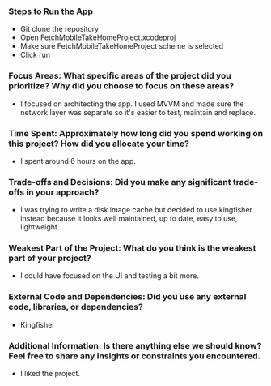 ### Steps to Run the App
- Git clone the repository
- Open FetchMobileTakeHomeProject.xcodeproj
- Make sure FetchMobileTakeHomeProject scheme is selected
- Click run

### Focus Areas: What specific areas of the project did you prioritize? Why did you choose to focus on these areas?
- I focused on architecting the app. I used MVVM and made sure the network layer was separate so it's easier to test, maintain and replace.

### Time Spent: Approximately how long did you spend working on this project? How did you allocate your time?
- I spent around 6 hours on the app.

### Trade-offs and Decisions: Did you make any significant trade-offs in your approach?
- I was trying to write a disk image cache but decided to use kingfisher instead because it looks well maintained, up to date, easy to use, lightweight. 

### Weakest Part of the Project: What do you think is the weakest part of your project?
- I could have focused on the UI and testing a bit more.

### External Code and Dependencies: Did you use any external code, libraries, or dependencies?
- Kingfisher

### Additional Information: Is there anything else we should know? Feel free to share any insights or constraints you encountered.
- I liked the project.